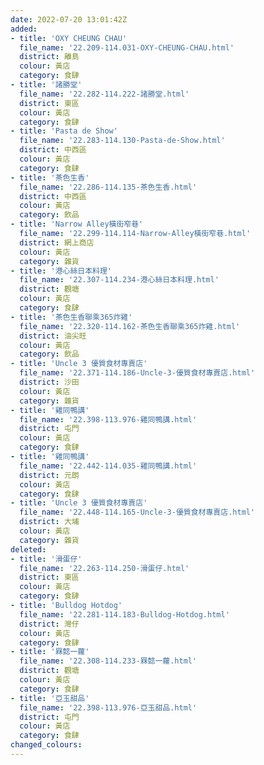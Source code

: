 ```yaml
---
date: 2022-07-20 13:01:42Z
added:
- title: 'OXY CHEUNG CHAU'
  file_name: '22.209-114.031-OXY-CHEUNG-CHAU.html'
  district: 離島
  colour: 黃店
  category: 食肆
- title: '諸勝堂'
  file_name: '22.282-114.222-諸勝堂.html'
  district: 東區
  colour: 黃店
  category: 食肆
- title: 'Pasta de Show'
  file_name: '22.283-114.130-Pasta-de-Show.html'
  district: 中西區
  colour: 黃店
  category: 食肆
- title: '茶色生香'
  file_name: '22.286-114.135-茶色生香.html'
  district: 中西區
  colour: 黃店
  category: 飲品
- title: 'Narrow Alley橫街窄巷'
  file_name: '22.299-114.114-Narrow-Alley橫街窄巷.html'
  district: 網上商店
  colour: 黃店
  category: 雜貨
- title: '港心絲日本料理'
  file_name: '22.307-114.234-港心絲日本料理.html'
  district: 觀塘
  colour: 黃店
  category: 食肆
- title: '茶色生香聯乘365炸雞'
  file_name: '22.320-114.162-茶色生香聯乘365炸雞.html'
  district: 油尖旺
  colour: 黃店
  category: 飲品
- title: 'Uncle 3 優質食材專賣店'
  file_name: '22.371-114.186-Uncle-3-優質食材專賣店.html'
  district: 沙田
  colour: 黃店
  category: 雜貨
- title: '雞同鴨講'
  file_name: '22.398-113.976-雞同鴨講.html'
  district: 屯門
  colour: 黃店
  category: 食肆
- title: '雞同鴨講'
  file_name: '22.442-114.035-雞同鴨講.html'
  district: 元朗
  colour: 黃店
  category: 食肆
- title: 'Uncle 3 優質食材專賣店'
  file_name: '22.448-114.165-Uncle-3-優質食材專賣店.html'
  district: 大埔
  colour: 黃店
  category: 雜貨
deleted:
- title: '滑蛋仔'
  file_name: '22.263-114.250-滑蛋仔.html'
  district: 東區
  colour: 黃店
  category: 食肆
- title: 'Bulldog Hotdog'
  file_name: '22.281-114.183-Bulldog-Hotdog.html'
  district: 灣仔
  colour: 黃店
  category: 食肆
- title: '罧懿一蘿'
  file_name: '22.308-114.233-罧懿一蘿.html'
  district: 觀塘
  colour: 黃店
  category: 食肆
- title: '亞玉甜品'
  file_name: '22.398-113.976-亞玉甜品.html'
  district: 屯門
  colour: 黃店
  category: 食肆
changed_colours:
---
```

